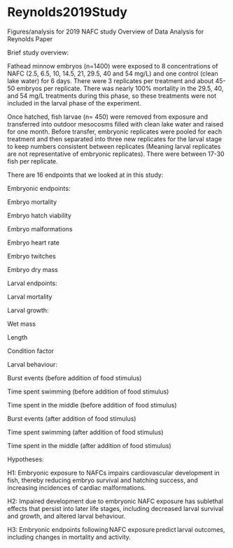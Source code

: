 # Reynolds2019Study
Figures/analysis for 2019 NAFC study
Overview of Data Analysis for Reynolds Paper 

Brief study overview: 

Fathead minnow embryos (n=1400) were exposed to 8 concentrations of NAFC (2.5, 6.5, 10, 14.5, 21, 29.5, 40 and 54 mg/L) and one control (clean lake water) for 6 days. There were 3 replicates per treatment and about 45-50 embryos per replicate. There was nearly 100% mortality in the 29.5, 40, and 54 mg/L treatments during this phase, so these treatments were not included in the larval phase of the experiment. 

Once hatched, fish larvae (n= 450) were removed from exposure and transferred into outdoor mesocosms filled with clean lake water and raised for one month. Before transfer, embryonic replicates were pooled for each treatment and then separated into three new replicates for the larval stage to keep numbers consistent between replicates (Meaning larval replicates are not representative of embryonic replicates). There were between 17-30 fish per replicate.  

There are 16 endpoints that we looked at in this study: 

Embryonic endpoints: 

Embryo mortality  

Embryo hatch viability 

Embryo malformations 

Embryo heart rate 

Embryo twitches 

Embryo dry mass  

Larval endpoints: 

Larval mortality 

Larval growth: 

Wet mass  

Length 

Condition factor 

Larval behaviour: 

Burst events (before addition of food stimulus) 

Time spent swimming (before addition of food stimulus) 

Time spent in the middle (before addition of food stimulus) 

Burst events (after addition of food stimulus) 

Time spent swimming (after addition of food stimulus) 

Time spent in the middle (after addition of food stimulus) 

Hypotheses: 

H1: Embryonic exposure to NAFCs impairs cardiovascular development in fish, thereby reducing embryo survival and hatching success, and increasing incidences of cardiac malformations.  

H2: Impaired development due to embryonic NAFC exposure has sublethal effects that persist into later life stages, including decreased larval survival and growth, and altered larval behaviour.  

H3: Embryonic endpoints following NAFC exposure predict larval outcomes, including changes in mortality and activity. 
